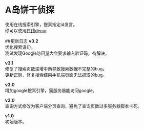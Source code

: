 # A岛饼干侦探
使用在线搜索引擎，搜索指定id发言。    
你可以使用[在线demo](http://h.nimingban.ml)    

##更新日志
**v3.2**    
优化搜索语句。    
测试发现Google访问量大会要求输入验证码，待解决。     

**v3.1**    
修复了搜索页数递增中断导致搜索数据不完整的bug。    
更新正则，修复搜索结果手机端页面无法抓取的bug。    

**v3.0**    
增加google搜索引擎，需服务器能访问google。    

**v2.0**    
查询方式修改为客户端分页查询，避免了查询页数过多服务器脚本卡死。    

**v1.0**    
初始版本。